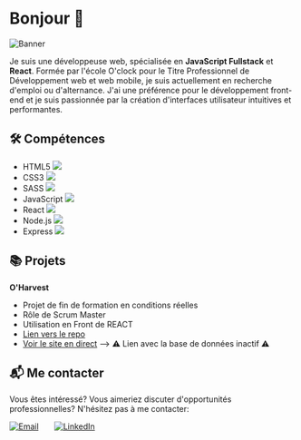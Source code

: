 # Bonjour 🌸

![Banner](https://media.licdn.com/dms/image/D4E16AQH-TaeQYWbVTA/profile-displaybackgroundimage-shrink_350_1400/0/1671825416530?e=1715817600&v=beta&t=Keh11dIekAw4BmJ3-rihwBVyULg7hXW5rnegrKYonww)

Je suis une développeuse web, spécialisée en **JavaScript Fullstack** et **React**. Formée par l'école O'clock pour le Titre Professionnel de Développement web et web mobile, je suis actuellement en recherche d'emploi ou d'alternance. J'ai une préférence pour le développement front-end et je suis passionnée par la création d'interfaces utilisateur intuitives et performantes.

## 🛠 Compétences

- HTML5 ![](https://img.shields.io/badge/-HTML5-000000?style=flat&logo=html5)
- CSS3 ![](https://img.shields.io/badge/-CSS3-000000?style=flat&logo=css3&logoColor=1572B6)
- SASS ![](https://img.shields.io/badge/-SASS-000000?style=flat&logo=sass)
- JavaScript ![](https://img.shields.io/badge/-JavaScript-000000?style=flat&logo=javascript)
- React ![](https://img.shields.io/badge/-React-000000?style=flat&logo=react)
- Node.js ![](https://img.shields.io/badge/-Node.js-000000?style=flat&logo=node.js)
- Express ![](https://img.shields.io/badge/-Express.js-000000?style=flat&logo=express)

## 📚 Projets

**O'Harvest**
- Projet de fin de formation en conditions réelles
- Rôle de Scrum Master
- Utilisation en Front de REACT
- [Lien vers le repo](https://github.com/NahashCode/Oharvest_front)
- [Voir le site en direct](https://projet-02-o-harvest-front.vercel.app/) --> ⚠️ Lien avec la base de données inactif ⚠️

## 📬 Me contacter

Vous êtes intéressé? Vous aimeriez discuter d'opportunités professionnelles? N'hésitez pas à me contacter:

[![Email](https://img.shields.io/badge/-Email-d14836?style=flat&logo=gmail&logoColor=white)](mailto:a.vignard@gmail.com) &nbsp; &nbsp; &nbsp; [![LinkedIn](https://img.shields.io/badge/-LinkedIn-0077b5?style=flat&logo=linkedin&logoColor=white)](https://www.linkedin.com/in/andrea-v-dev/)
